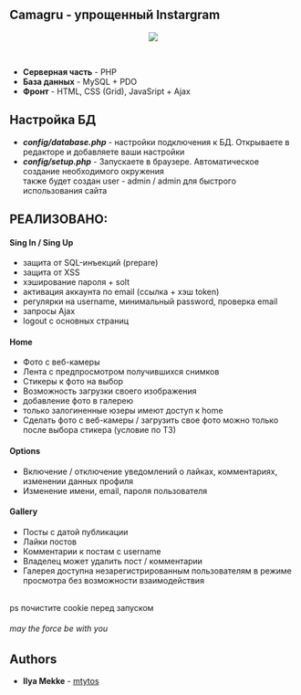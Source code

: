 ## Camagru - упрощенный Instargram <br>

<p align="center">
  <img src="https://raw.githubusercontent.com/mtytos/Camagru-Instagram/master/src/login.png">
</p><br>

- <b>Серверная часть</b> - PHP <br>
- <b>База данных</b> - MySQL + PDO <br>
- <b>Фронт</b> - HTML, CSS (Grid), JavaSript + Ajax <br>

## Настройка БД  <br>
- <em><b>config/database.php</b></em> - настройки подключения к БД. Открываете в редакторе и добавляете ваши настройки<br>
- <em><b>config/setup.php</b></em> - Запускаете в браузере. Автоматическое создание необходимого окружения <br>
также будет создан user - admin / admin для быстрого использования сайта </br>

## РЕАЛИЗОВАНО:<br>
#### Sing In / Sing Up<br>
- защита от SQL-инъекций (prepare)<br>
- защита от XSS <br>
- хэширование пароля + solt<br>
- активация аккаунта по email (ссылка + хэш token)<br>
- регулярки на username, минимальный password, проверка email<br>
- запросы Ajax <br>
- logout с основных страниц<br>

#### Home<br>
- Фото с веб-камеры
- Лента с предпросмотром получившихся снимков 
- Стикеры к фото на выбор
- Возможность загрузки своего изображения
- добавление фото в галерею
- только залогиненные юзеры имеют доступ к home
- Сделать фото с веб-камеры / загрузить свое фото можно только после выбора стикера (условие по ТЗ)

#### Options<br>
- Включение / отключение уведомлений о лайках, комментариях, изменении данных профиля<br>
- Изменение имени, email, пароля пользователя<br>

#### Gallery<br>
- Посты с датой публикации<br>
- Лайки постов<br>
- Комментарии к постам с username<br>
- Владелец может удалить пост / комментарии<br>
- Галерея доступна незарегистрированным пользователям в режиме просмотра без возможности взаимодействия<br><br>

ps почистите cookie перед запуском

###### may the force be with you

## Authors

* **Ilya Mekke** - [mtytos](https://github.com/mtytos)
